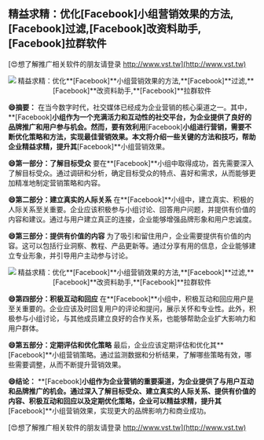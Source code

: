 ## **精益求精：优化**[Facebook]**小组营销效果的方法,**[Facebook]**过滤,**[Facebook]**改资料助手,**[Facebook]**拉群软件**

[😍想了解推广相关软件的朋友请登录 http://www.vst.tw](http://www.vst.tw)

 <center><img src="https://vst.tw/MP4/tuiguang/png/7.png" alt="精益求精：优化**[Facebook]**小组营销效果的方法,**[Facebook]**过滤,**[Facebook]**改资料助手,**[Facebook]**拉群软件"></center>

**😄摘要：**
在当今数字时代，社交媒体已经成为企业营销的核心渠道之一。其中，**[Facebook]**小组作为一个充满活力和互动性的社交平台，为企业提供了良好的品牌推广和用户参与机会。然而，要有效利用**[Facebook]**小组进行营销，需要不断优化策略和方法，实现最佳营销效果。本文将介绍一些关键的方法和技巧，帮助企业精益求精，提升其**[Facebook]**小组营销效果。

**😄第一部分：了解目标受众**
要在**[Facebook]**小组中取得成功，首先需要深入了解目标受众。通过调研和分析，确定目标受众的特点、喜好和需求，从而能够更加精准地制定营销策略和内容。

**😄第二部分：建立真实的人际关系**
在**[Facebook]**小组中，建立真实、积极的人际关系至关重要。企业应该积极参与小组讨论、回答用户问题，并提供有价值的内容和建议。通过与用户建立真正的连接，企业能够增强品牌形象和用户忠诚度。

**😄第三部分：提供有价值的内容**
为了吸引和留住用户，企业需要提供有价值的内容。这可以包括行业洞察、教程、产品更新等。通过分享有用的信息，企业能够建立专业形象，并引导用户主动参与讨论。

 <center><img src="https://vst.tw/MP4/tuiguang/png/8.png" alt="精益求精：优化**[Facebook]**小组营销效果的方法,**[Facebook]**过滤,**[Facebook]**改资料助手,**[Facebook]**拉群软件"></center>

**😄第四部分：积极互动和回应**
在**[Facebook]**小组中，积极互动和回应用户是至关重要的。企业应该及时回复用户的评论和提问，展示关怀和专业性。此外，积极参与小组讨论，与其他成员建立良好的合作关系，也能够帮助企业扩大影响力和用户群体。

**😄第五部分：定期评估和优化策略**
最后，企业应该定期评估和优化其**[Facebook]**小组营销策略。通过监测数据和分析结果，了解哪些策略有效，哪些需要调整，从而不断提升营销效果。

**😄结论：**
**[Facebook]**小组作为企业营销的重要渠道，为企业提供了与用户互动和品牌推广的机会。通过深入了解目标受众、建立真实的人际关系、提供有价值的内容、积极互动和回应以及定期优化策略，企业可以精益求精，提升其**[Facebook]**小组营销效果，实现更大的品牌影响力和商业成功。

[😍想了解推广相关软件的朋友请登录 http://www.vst.tw](http://www.vst.tw)



